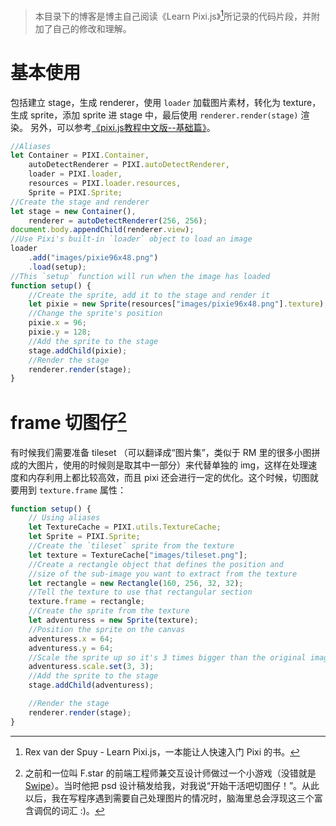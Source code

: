 > 本目录下的博客是博主自己阅读《Learn Pixi.js》[^1]所记录的代码片段，并附加了自己的修改和理解。

# 基本使用

包括建立 stage，生成 renderer，使用 `loader` 加载图片素材，转化为 texture，生成 sprite，添加 sprite 进 stage 中，最后使用 `renderer.render(stage)` 渲染。
另外，可以参考[《pixi.js教程中文版--基础篇》](https://www.cnblogs.com/afrog/p/4056378.html)。

```javascript
//Aliases
let Container = PIXI.Container,
    autoDetectRenderer = PIXI.autoDetectRenderer,
    loader = PIXI.loader,
    resources = PIXI.loader.resources,
    Sprite = PIXI.Sprite;
//Create the stage and renderer
let stage = new Container(),
    renderer = autoDetectRenderer(256, 256);
document.body.appendChild(renderer.view);
//Use Pixi's built-in `loader` object to load an image
loader
    .add("images/pixie96x48.png")
    .load(setup);
//This `setup` function will run when the image has loaded
function setup() {
    //Create the sprite, add it to the stage and render it
    let pixie = new Sprite(resources["images/pixie96x48.png"].texture);
    //Change the sprite's position
    pixie.x = 96;
    pixie.y = 128;
    //Add the sprite to the stage
    stage.addChild(pixie);
    //Render the stage
    renderer.render(stage);
}
```

# frame 切图仔[^2]

有时候我们需要准备 tileset （可以翻译成“图片集”，类似于 RM 里的很多小图拼成的大图片，使用的时候则是取其中一部分）来代替单独的 img，这样在处理速度和内存利用上都比较高效，而且 pixi 还会进行一定的优化。这个时候，切图就要用到 `texture.frame` 属性：

```javascript
function setup() {
    // Using aliases
    let TextureCache = PIXI.utils.TextureCache;
    let Sprite = PIXI.Sprite;
    //Create the `tileset` sprite from the texture
    let texture = TextureCache["images/tileset.png"];
    //Create a rectangle object that defines the position and
    //size of the sub-image you want to extract from the texture
    let rectangle = new Rectangle(160, 256, 32, 32);
    //Tell the texture to use that rectangular section
    texture.frame = rectangle;
    //Create the sprite from the texture
    let adventuress = new Sprite(texture);
    //Position the sprite on the canvas
    adventuress.x = 64;
    adventuress.y = 64;
    //Scale the sprite up so it's 3 times bigger than the original image
    adventuress.scale.set(3, 3);
    //Add the sprite to the stage
    stage.addChild(adventuress);

    //Render the stage
    renderer.render(stage);
}
```

[^1]: Rex van der Spuy - Learn Pixi.js，一本能让人快速入门 Pixi 的书。

[^2]: 之前和一位叫 F.star 的前端工程师兼交互设计师做过一个小游戏（没错就是 [Swipe](https://github.com/Sora-Shiro/Swipe)）。当时他把 psd 设计稿发给我，对我说“开始干活吧切图仔！”。从此以后，我在写程序遇到需要自己处理图片的情况时，脑海里总会浮现这三个富含调侃的词汇 :)。